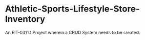 # Athletic-Sports-Lifestyle-Store-Inventory
An EIT-0311.1 Project wherein a CRUD System needs to be created.
